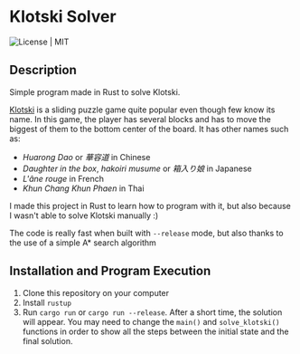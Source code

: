 # Klotski Solver

![License | MIT](https://img.shields.io/badge/License-MIT-orange)

## Description

Simple program made in Rust to solve Klotski.

[Klotski](https://en.wikipedia.org/wiki/Klotski) is a sliding puzzle game quite popular even though few know its name. In this game, the player has several blocks and has to move the biggest of them to the bottom center of the board. It has other names such as:

- _Huarong Dao_ or _華容道_ in Chinese
- _Daughter in the box_, _hakoiri musume_ or _箱入り娘_ in Japanese
- _L'âne rouge_ in French
- _Khun Chang Khun Phaen_ in Thai

I made this project in Rust to learn how to program with it, but also because I wasn't able to solve Klotski manually :)

The code is really fast when built with `--release` mode, but also thanks to the use of a simple A* search algorithm

## Installation and Program Execution

1. Clone this repository on your computer
2. Install `rustup`
3. Run `cargo run` or `cargo run --release`. After a short time, the solution will appear. You may need to change the `main()` and `solve_klotski()` functions in order to show all the steps between the initial state and the final solution.
